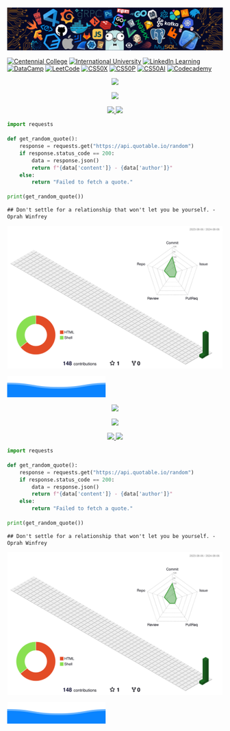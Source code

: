 ![](assets/header.png)

[![Centennial College](https://img.shields.io/badge/-Centennial%20College-d4e039?style=flat&logo=Centennial-College&logoColor=white)](https://github.com/ttran375) [![International University](https://img.shields.io/badge/-International%20University-198fd9?style=flat&logo=International-University&logoColor=white)](https://github.com/datttrian/iu-mafe) [![LinkedIn Learning](https://img.shields.io/badge/-LinkedIn%20Learning-0073B1?style=flat&logo=LinkedIn&logoColor=white)](https://github.com/datttrian/linkedin-learning) [![DataCamp](https://img.shields.io/badge/-DataCamp-03EF62?style=flat&logo=DataCamp&logoColor=white)](https://github.com/datttrian/datacamp) [![LeetCode](https://img.shields.io/badge/-LeetCode-FFA116?style=flat&logo=LeetCode&logoColor=white)](https://github.com/datttrian/leetcode) [![CS50X](https://img.shields.io/badge/-CS50X-e00000?style=flat&logo=CS50&logoColor=white)](https://github.com/datttrian/cs50x) [![CS50P](https://img.shields.io/badge/-CS50P-e00000?style=flat&logo=CS50&logoColor=white)](https://github.com/datttrian/cs50p) [![CS50AI](https://img.shields.io/badge/-CS50AI-e00000?style=flat&logo=CS50&logoColor=white)](https://github.com/datttrian/cs50ai) [![Codecademy](https://img.shields.io/badge/-Codecademy-1F4056?style=flat&logo=Codecademy&logoColor=white)](https://github.com/datttrian/codecademy)

<p align="center">
<a href="https://github.com/datttrian">
    <img src="https://github-stats-alpha.vercel.app/api?username=datttrian">
</a>
</p>

<p align="center">
<a href="https://github.com/datttrian">
<img src="http://github-profile-summary-cards.vercel.app/api/cards/profile-details?username=datttrian">
</a>
</p>

<p align="center">

<a href="https://github.com/datttrian">
<img src="https://github-readme-stats.vercel.app/api/top-langs?username=datttrian&&show_icons=true&locale=en&layout=compact&langs_count=10">
<img src="http://github-profile-summary-cards.vercel.app/api/cards/repos-per-language?username=datttrian">
</a>

</p>

``` python
import requests

def get_random_quote():
    response = requests.get("https://api.quotable.io/random")
    if response.status_code == 200:
        data = response.json()
        return f"{data['content']} - {data['author']}"
    else:
        return "Failed to fetch a quote."

print(get_random_quote())
```

    ## Don't settle for a relationship that won't let you be yourself. - Oprah Winfrey

![](./profile-3d-contrib/profile-green-animate.svg)

![](assets/footer.svg)


<p align="center">

<a href="https://github.com/datttrian">
<img src="https://github-stats-alpha.vercel.app/api?username=datttrian">
</a>

</p>

<p align="center">

<a href="https://github.com/datttrian">
<img src="http://github-profile-summary-cards.vercel.app/api/cards/profile-details?username=datttrian">
</a>

</p>

<p align="center">

<a href="https://github.com/datttrian">
<img src="https://github-readme-stats.vercel.app/api/top-langs?username=datttrian&&show_icons=true&locale=en&layout=compact&langs_count=10">
<img src="http://github-profile-summary-cards.vercel.app/api/cards/repos-per-language?username=datttrian">
</a>

</p>

``` python
import requests

def get_random_quote():
    response = requests.get("https://api.quotable.io/random")
    if response.status_code == 200:
        data = response.json()
        return f"{data['content']} - {data['author']}"
    else:
        return "Failed to fetch a quote."

print(get_random_quote())
```

    ## Don't settle for a relationship that won't let you be yourself. - Oprah Winfrey

![](./profile-3d-contrib/profile-green-animate.svg)

![](assets/footer.svg)
